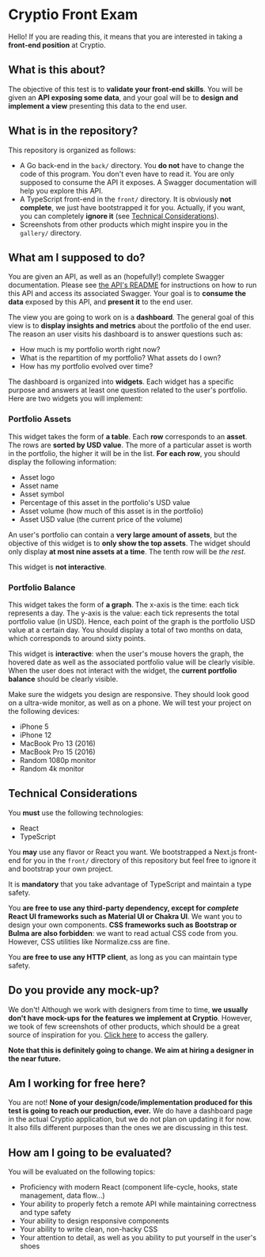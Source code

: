 # Cryptio Front Exam

Hello! If you are reading this, it means that you are interested in taking a
**front-end position** at Cryptio.


## What is this about?

The objective of this test is to **validate your front-end skills**. You will be
given an **API exposing some data**, and your goal will be to **design and
implement a view** presenting this data to the end user.


## What is in the repository?

This repository is organized as follows:

- A Go back-end in the `back/` directory. You **do not** have to change the code
of this program. You don't even have to read it. You are only supposed to
consume the API it exposes. A Swagger documentation will help you explore this
API.
- A TypeScript front-end in the `front/` directory. It is obviously **not
complete**, we just have bootstrapped it for you. Actually, if you want, you can
completely **ignore it** (see [Technical
Considerations](#technical-considerations)).
- Screenshots from other products which might inspire you in the `gallery/`
directory.

## What am I supposed to do?

You are given an API, as well as an (hopefully!) complete Swagger documentation.
Please see [the API's README](back/README.md) for instructions on how to run
this API and access its associated Swagger. Your goal is to **consume the data**
exposed by this API, and **present it** to the end user.

The view you are going to work on is a **dashboard**. The general goal of this
view is to **display insights and metrics** about the portfolio of the end user.
The reason an user visits his dashboard is to answer questions such as:

- How much is my portfolio worth right now?
- What is the repartition of my portfolio? What assets do I own?
- How has my portfolio evolved over time?

The dashboard is organized into **widgets**. Each widget has a specific purpose
and answers at least one question related to the user's portfolio. Here are two
widgets you will implement:

### Portfolio Assets

This widget takes the form of **a table**. Each **row** corresponds to an
**asset**. The rows are **sorted by USD value**. The more of a particular asset
is worth in the portfolio, the higher it will be in the list. **For each row**,
you should display the following information:

- Asset logo
- Asset name
- Asset symbol
- Percentage of this asset in the portfolio's USD value
- Asset volume (how much of this asset is in the portfolio)
- Asset USD value (the current price of the volume)

An user's portfolio can contain a **very large amount of assets**, but the
objective of this widget is to **only show the top assets**. The widget should
only display **at most nine assets at a time**. The tenth row will be *the
rest*.

This widget is **not interactive**.

### Portfolio Balance

This widget takes the form of **a graph**. The x-axis is the time: each tick
represents a day. The y-axis is the value: each tick represents the total
portfolio value (in USD). Hence, each point of the graph is the portfolio USD
value at a certain day. You should display a total of two months on data, which
corresponds to around sixty points.

This widget is **interactive**: when the user's mouse hovers the graph, the
hovered date as well as the associated portfolio value will be clearly visible.
When the user does not interact with the widget, the **current portfolio
balance** should be clearly visible.

Make sure the widgets you design are responsive. They should look good on a
ultra-wide monitor, as well as on a phone. We will test your project on the
following devices:

- iPhone 5
- iPhone 12
- MacBook Pro 13 (2016)
- MacBook Pro 15 (2016)
- Random 1080p monitor
- Random 4k monitor


## Technical Considerations

You **must** use the following technologies:

- React
- TypeScript

You **may** use any flavor or React you want. We bootstrapped a Next.js
front-end for you in the `front/` directory of this repository but feel free to
ignore it and bootstrap your own project.

It is **mandatory** that you take advantage of TypeScript and maintain a type
safety.

You **are free to use any third-party dependency, except for *complete* React UI
frameworks such as Material UI or Chakra UI**. We want you to design your own
components. **CSS frameworks such as Bootstrap or Bulma are also forbidden**: we
want to read actual CSS code from you. However, CSS utilities like
Normalize.css are fine.

You **are free to use any HTTP client**, as long as you can maintain type
safety.


## Do you provide any mock-up?

We don't! Although we work with designers from time to time, **we usually don't
have mock-ups for the features we implement at Cryptio**. However, we took of few
screenshots of other products, which should be a great source of inspiration for
you. [Click here](./gallery/) to access the gallery.

**Note that this is definitely going to change. We aim at hiring a designer in
the near future.**


## Am I working for free here?

You are not! **None of your design/code/implementation produced for this test is
going to reach our production, ever.** We do have a dashboard page in the actual
Cryptio application, but we do not plan on updating it for now. It also fills
different purposes than the ones we are discussing in this test.


## How am I going to be evaluated?

You will be evaluated on the following topics:

- Proficiency with modern React (component life-cycle, hooks, state management,
data flow...)
- Your ability to properly fetch a remote API while maintaining correctness and
type safety
- Your ability to design responsive components
- Your ability to write clean, non-hacky CSS
- Your attention to detail, as well as you ability to put yourself in the user's
shoes
